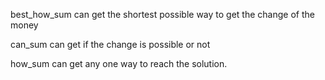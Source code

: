 best_how_sum can get the shortest possible way to get the change of the money 

can_sum can get if the change is possible or not

how_sum can get any one way to reach the solution.